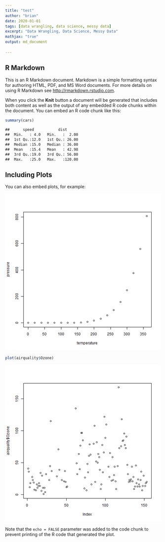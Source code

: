```yaml
---
title: "test"
author: "brian"
date: 2020-01-01
tags: [data wrangling, data science, messy data]
excerpt: "Data Wrangling, Data Science, Messy Data"
mathjax: "true"
output: md_document

---
```




## R Markdown

This is an R Markdown document. Markdown is a simple formatting syntax for authoring HTML, PDF, and MS Word documents. For more details on using R Markdown see <http://rmarkdown.rstudio.com>.

When you click the **Knit** button a document will be generated that includes both content as well as the output of any embedded R code chunks within the document. You can embed an R code chunk like this:


```r
summary(cars)
```

```
##      speed           dist       
##  Min.   : 4.0   Min.   :  2.00  
##  1st Qu.:12.0   1st Qu.: 26.00  
##  Median :15.0   Median : 36.00  
##  Mean   :15.4   Mean   : 42.98  
##  3rd Qu.:19.0   3rd Qu.: 56.00  
##  Max.   :25.0   Max.   :120.00
```

## Including Plots

You can also embed plots, for example:

![plot of chunk pressure](../images/fig/pressure-1.png)


```r
plot(airquality$Ozone)
```

![plot of chunk unnamed-chunk-1](../images/fig/unnamed-chunk-1-1.png)

Note that the `echo = FALSE` parameter was added to the code chunk to prevent printing of the R code that generated the plot.

